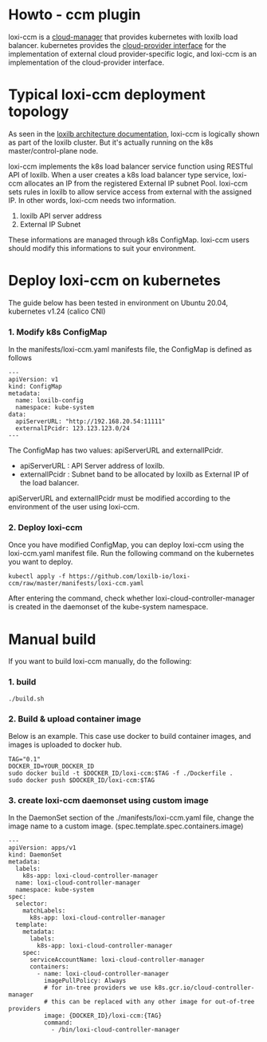 Howto - ccm plugin
======
loxi-ccm is a [cloud-manager][ccmLink] that provides kubernetes with loxilb load balancer.
kubernetes provides the [cloud-provider interface][cloudProviderLink] for the implementation of external cloud provider-specific  logic, and loxi-ccm is an implementation of the cloud-provider interface.

[ccmLink]: https://kubernetes.io/docs/concepts/architecture/cloud-controller/ "k8s Cloud Manager concept"
[cloudProviderLink]: https://github.com/kubernetes/cloud-provider "k8s cloud-provider github page"

Typical loxi-ccm deployment topology
======
As seen in the [loxilb architecture documentation][loxiArchLink], loxi-ccm is logically shown as part of the loxilb cluster. But it's actually running on the k8s master/control-plane node.

loxi-ccm implements the k8s load balancer service function using RESTful API of loxilb. 
When a user creates a k8s load balancer type service, loxi-ccm allocates an IP from the registered External IP subnet Pool. loxi-ccm sets rules in loxilb to allow service access from external with the assigned IP.
In other words, loxi-ccm needs two information.

1. loxilb API server address
2. External IP Subnet

These informations are managed through k8s ConfigMap. loxi-ccm users should modify this informations to suit your environment.

[loxiArchLink]: https://github.com/loxilb-io/loxilbdocs/blob/main/docs/arch.md "loxi architecture document"

Deploy loxi-ccm on kubernetes
===========
The guide below has been tested in environment on Ubuntu 20.04, kubernetes v1.24 (calico CNI)

### 1. Modify k8s ConfigMap
In the manifests/loxi-ccm.yaml manifests file, the ConfigMap is defined as follows
```
---
apiVersion: v1
kind: ConfigMap
metadata:
  name: loxilb-config
  namespace: kube-system
data:
  apiServerURL: "http://192.168.20.54:11111"
  externalIPcidr: 123.123.123.0/24
---
```
The ConfigMap has two values: apiServerURL and externalIPcidr.

- apiServerURL : API Server address of loxilb.
- externalIPcidr : Subnet band to be allocated by loxilb as External IP of the load balancer.

apiServerURL and externalIPcidr must be modified according to the environment of the user using loxi-ccm.

### 2. Deploy loxi-ccm
Once you have modified ConfigMap, you can deploy loxi-ccm using the loxi-ccm.yaml manifest file.
Run the following command on the kubernetes you want to deploy.
```
kubectl apply -f https://github.com/loxilb-io/loxi-ccm/raw/master/manifests/loxi-ccm.yaml
```
After entering the command, check whether loxi-cloud-controller-manager is created in the daemonset of the kube-system namespace.

Manual build
======
If you want to build loxi-ccm manually, do the following:
### 1. build
```
./build.sh
```
### 2. Build & upload container image
Below is an example. This case use docker to build container images, and images is uploaded to docker hub.
```
TAG="0.1"
DOCKER_ID=YOUR_DOCKER_ID
sudo docker build -t $DOCKER_ID/loxi-ccm:$TAG -f ./Dockerfile .
sudo docker push $DOCKER_ID/loxi-ccm:$TAG
```

### 3. create loxi-ccm daemonset using custom image
In the DaemonSet section of the ./manifests/loxi-ccm.yaml file, 
change the image name to a custom image. (spec.template.spec.containers.image)
```
---
apiVersion: apps/v1
kind: DaemonSet
metadata:
  labels:
    k8s-app: loxi-cloud-controller-manager
  name: loxi-cloud-controller-manager
  namespace: kube-system
spec:
  selector:
    matchLabels:
      k8s-app: loxi-cloud-controller-manager
  template:
    metadata:
      labels:
        k8s-app: loxi-cloud-controller-manager
    spec:
      serviceAccountName: loxi-cloud-controller-manager
      containers:
        - name: loxi-cloud-controller-manager
          imagePullPolicy: Always
          # for in-tree providers we use k8s.gcr.io/cloud-controller-manager
          # this can be replaced with any other image for out-of-tree providers
          image: {DOCKER_ID}/loxi-ccm:{TAG}
          command:
            - /bin/loxi-cloud-controller-manager
```
